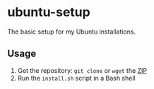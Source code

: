 # ubuntu-setup

The basic setup for my Ubuntu installations.

## Usage

1. Get the repository: `git clone` or `wget` the 
[ZIP](https://github.com/jessestricker/ubuntu-setup/archive/refs/heads/master.zip)
2. Run the `install.sh` script in a Bash shell
